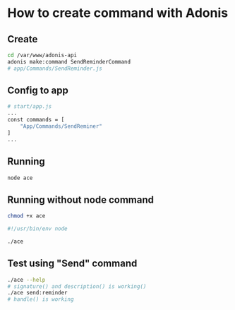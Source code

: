 # How to create command with Adonis

## Create

```bash
cd /var/www/adonis-api
adonis make:command SendReminderCommand
# app/Commands/SendReminder.js
```

## Config to app

```bash
# start/app.js
...
const commands = [
    "App/Commands/SendReminer"
]
...
```

## Running

```bash
node ace
```

## Running without node command

```bash
chmod +x ace
```

```bash
#!/usr/bin/env node
```

```bash
./ace
```

## Test using "Send" command

```bash
./ace --help
# signature() and description() is working()
./ace send:reminder
# handle() is working
```
